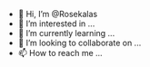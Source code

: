 - 👋 Hi, I’m @Rosekalas
- 👀 I’m interested in ...
- 🌱 I’m currently learning ...
- 💞️ I’m looking to collaborate on ...
- 📫 How to reach me ...

<!---
Rosekalas/Rosekalas is a ✨ special ✨ repository because its `README.md` (this file) appears on your GitHub profile.
You can click the Preview link to take a look at your changes.
--->
